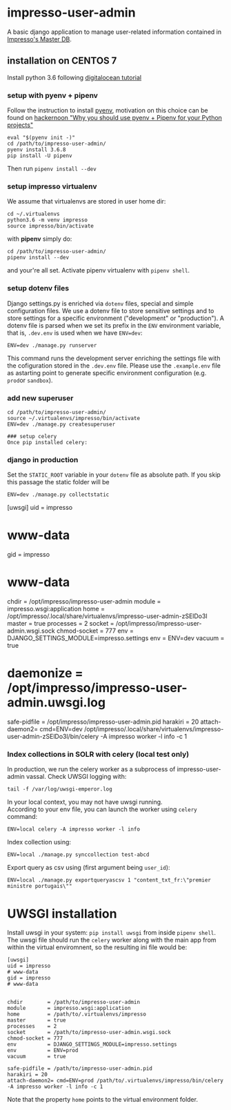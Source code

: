 # impresso-user-admin

A basic django application to manage user-related information contained in [Impresso's Master DB](https://github.com/impresso/impresso-master-db).


## installation on CENTOS 7
Install python 3.6 following [digitalocean tutorial](https://www.digitalocean.com/community/tutorials/how-to-install-python-3-and-set-up-a-local-programming-environment-on-centos-7)

### setup with pyenv + pipenv
Follow the instruction to install [pyenv](https://github.com/pyenv/pyenv), motivation on this choice can be found on [hackernoon "Why you should use pyenv + Pipenv for your Python projects"](https://hackernoon.com/reaching-python-development-nirvana-bb5692adf30c)

```
eval "$(pyenv init -)"
cd /path/to/impresso-user-admin/
pyenv install 3.6.8
pip install -U pipenv
```
Then run `pipenv install --dev`


### setup impresso virtualenv
We assume that virtualenvs are stored in user home dir:
```
cd ~/.virtualenvs
python3.6 -m venv impresso
source impresso/bin/activate
```
with **pipenv** simply do:
```
cd /path/to/impresso-user-admin/
pipenv install --dev
```
and your're all set. Activate pipenv virtualenv with `pipenv shell`.


### setup dotenv files
Django settings.py is enriched via `dotenv` files, special and simple configuration files.
We use a dotenv file to store sensitive settings and to store settings for a specific environment ("development" or "production"). A dotenv file is parsed when we set its prefix in the `ENV` environment variable, that is, `.dev.env` is used when we have `ENV=dev`:
```
ENV=dev ./manage.py runserver
```
This command runs the development server enriching the settings file with the cofiguration stored in the `.dev.env` file.
Please use the `.example.env` file as astarting point to generate specific environment configuration (e.g. `prod`or `sandbox`).


### add new superuser
```
cd /path/to/impresso-user-admin/
source ~/.virtualenvs/impresso/bin/activate
ENV=dev ./manage.py createsuperuser

### setup celery
Once pip installed celery:

```

### django in production
Set the `STATIC_ROOT` variable in your `dotenv` file as absolute path.
If you skip this passage the static folder will be

```
ENV=dev ./manage.py collectstatic
```
[uwsgi]
uid = impresso
# www-data
gid = impresso
# www-data


chdir        = /opt/impresso/impresso-user-admin
module       = impresso.wsgi:application
home         = /opt/impresso/.local/share/virtualenvs/impresso-user-admin-zSElDo3l
master       = true
processes    = 2
socket       = /opt/impresso/impresso-user-admin.wsgi.sock
chmod-socket = 777
env          = DJANGO_SETTINGS_MODULE=impresso.settings
env          = ENV=dev
vacuum       = true
# daemonize    = /opt/impresso/impresso-user-admin.uwsgi.log

safe-pidfile = /opt/impresso/impresso-user-admin.pid
harakiri = 20
attach-daemon2= cmd=ENV=dev /opt/impresso/.local/share/virtualenvs/impresso-user-admin-zSElDo3l/bin/celery -A impresso worker -l info -c 1


### Index collections in SOLR with celery (local test only)
In production, we run the celery worker as a subprocess of impresso-user-admin vassal.
Check UWSGI logging with:
```
tail -f /var/log/uwsgi-emperor.log
```
In your local context, you may not have uwsgi running.  
According to your env file, you can launch the worker using `celery` command:
```
ENV=local celery -A impresso worker -l info
```

Index collection using:
```
ENV=local ./manage.py synccollection test-abcd
```

Export query as csv using (first argument being `user_id`):
```
ENV=local ./manage.py exportqueryascsv 1 "content_txt_fr:\"premier ministre portugais\""
```

# UWSGI installation

Install uwsgi in your system: `pip install uwsgi` from inside `pipenv shell`.
The uwsgi file should run the `celery` worker along with the main app from within the virtual enviromnent,
so the resulting ini file would be:

```
[uwsgi]
uid = impresso
# www-data
gid = impresso
# www-data


chdir        = /path/to/impresso-user-admin
module       = impresso.wsgi:application
home         = /path/to/.virtualenvs/impresso
master       = true
processes    = 2
socket       = /path/to/impresso-user-admin.wsgi.sock
chmod-socket = 777
env          = DJANGO_SETTINGS_MODULE=impresso.settings
env          = ENV=prod
vacuum       = true

safe-pidfile = /path/to/impresso-user-admin.pid
harakiri = 20
attach-daemon2= cmd=ENV=prod /path/to/.virtualenvs/impresso/bin/celery -A impresso worker -l info -c 1
```   
Note that the property `home` points to the virtual environment folder.                                                                                                         
